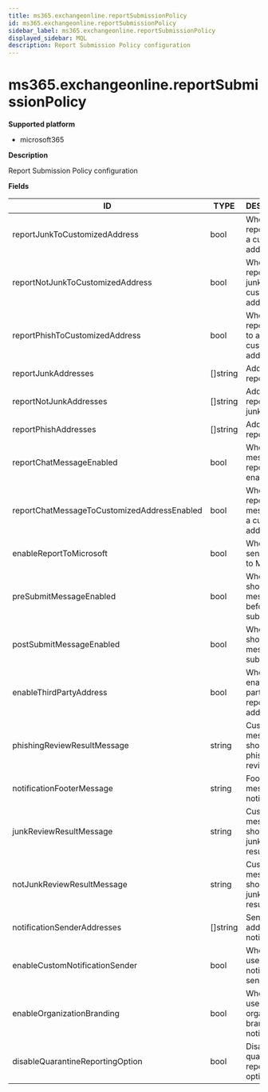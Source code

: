 ```yaml
---
title: ms365.exchangeonline.reportSubmissionPolicy
id: ms365.exchangeonline.reportSubmissionPolicy
sidebar_label: ms365.exchangeonline.reportSubmissionPolicy
displayed_sidebar: MQL
description: Report Submission Policy configuration
---
```


# ms365.exchangeonline.reportSubmissionPolicy

**Supported platform**

- microsoft365

**Description**

Report Submission Policy configuration

**Fields**

| ID                                          | TYPE             | DESCRIPTION                                             |
| ------------------------------------------- | ---------------- | ------------------------------------------------------- |
| reportJunkToCustomizedAddress               | bool             | Whether to report junk to a customized address          |
| reportNotJunkToCustomizedAddress            | bool             | Whether to report not junk to a customized address      |
| reportPhishToCustomizedAddress              | bool             | Whether to report phish to a customized address         |
| reportJunkAddresses                         | &#91;&#93;string | Addresses to report junk                                |
| reportNotJunkAddresses                      | &#91;&#93;string | Addresses to report not junk                            |
| reportPhishAddresses                        | &#91;&#93;string | Addresses to report phish                               |
| reportChatMessageEnabled                    | bool             | Whether chat message reporting is enabled               |
| reportChatMessageToCustomizedAddressEnabled | bool             | Whether to report chat messages to a customized address |
| enableReportToMicrosoft                     | bool             | Whether to send reports to Microsoft                    |
| preSubmitMessageEnabled                     | bool             | Whether to show a message before submission             |
| postSubmitMessageEnabled                    | bool             | Whether to show a message after submission              |
| enableThirdPartyAddress                     | bool             | Whether to enable third-party reporting address         |
| phishingReviewResultMessage                 | string           | Custom message shown for phishing review result         |
| notificationFooterMessage                   | string           | Footer message for notifications                        |
| junkReviewResultMessage                     | string           | Custom message shown for junk review result             |
| notJunkReviewResultMessage                  | string           | Custom message shown for not junk review result         |
| notificationSenderAddresses                 | &#91;&#93;string | Sender addresses for notifications                      |
| enableCustomNotificationSender              | bool             | Whether to use a custom notification sender             |
| enableOrganizationBranding                  | bool             | Whether to use organization branding in notifications   |
| disableQuarantineReportingOption            | bool             | Disable the quarantine reporting option                 |
